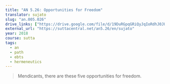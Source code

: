 ```yaml
---
title: "AN 5.26: Opportunities for Freedom"
translator: sujato
slug: "an.005.026"
drive_links: ["https://drive.google.com/file/d/19DuRGpqGRiQyJqIoRdhJ0JUTdOpV0Rf8/view?usp=drivesdk"]
external_url: "https://suttacentral.net/an5.26/en/sujato"
year: 2018
course: sutta
tags:
  - an
  - path
  - ebts
  - hermeneutics
---
```


> Mendicants, there are these five opportunities for freedom.
